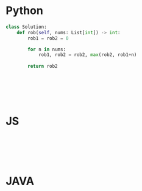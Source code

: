 # Python

```python
class Solution:
    def rob(self, nums: List[int]) -> int:
        rob1 = rob2 = 0

        for n in nums:
            rob1, rob2 = rob2, max(rob2, rob1+n)
        
        return rob2
        
```

<br />
<br />
<br />

# JS
```js

```

<br />
<br />
<br />

# JAVA
```java

```